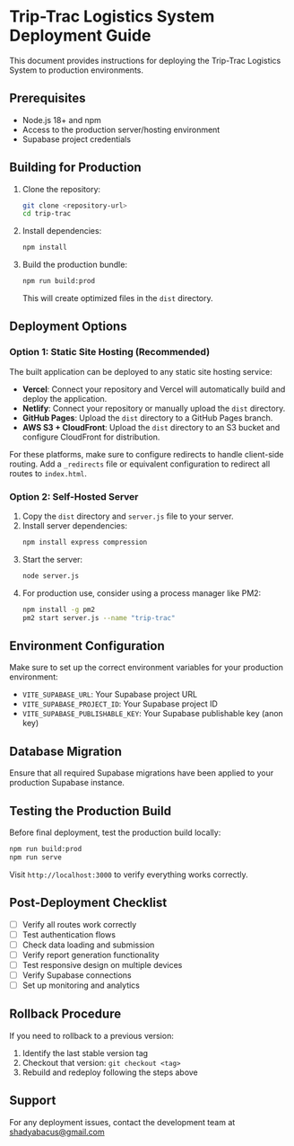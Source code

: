 # Trip-Trac Logistics System Deployment Guide

This document provides instructions for deploying the Trip-Trac Logistics System to production environments.

## Prerequisites

- Node.js 18+ and npm
- Access to the production server/hosting environment
- Supabase project credentials

## Building for Production

1. Clone the repository:
   ```bash
   git clone <repository-url>
   cd trip-trac
   ```

2. Install dependencies:
   ```bash
   npm install
   ```

3. Build the production bundle:
   ```bash
   npm run build:prod
   ```
   This will create optimized files in the `dist` directory.

## Deployment Options

### Option 1: Static Site Hosting (Recommended)

The built application can be deployed to any static site hosting service:

- **Vercel**: Connect your repository and Vercel will automatically build and deploy the application.
- **Netlify**: Connect your repository or manually upload the `dist` directory.
- **GitHub Pages**: Upload the `dist` directory to a GitHub Pages branch.
- **AWS S3 + CloudFront**: Upload the `dist` directory to an S3 bucket and configure CloudFront for distribution.

For these platforms, make sure to configure redirects to handle client-side routing. Add a `_redirects` file or equivalent configuration to redirect all routes to `index.html`.

### Option 2: Self-Hosted Server

1. Copy the `dist` directory and `server.js` file to your server.
2. Install server dependencies:
   ```bash
   npm install express compression
   ```
3. Start the server:
   ```bash
   node server.js
   ```
4. For production use, consider using a process manager like PM2:
   ```bash
   npm install -g pm2
   pm2 start server.js --name "trip-trac"
   ```

## Environment Configuration

Make sure to set up the correct environment variables for your production environment:

- `VITE_SUPABASE_URL`: Your Supabase project URL
- `VITE_SUPABASE_PROJECT_ID`: Your Supabase project ID
- `VITE_SUPABASE_PUBLISHABLE_KEY`: Your Supabase publishable key (anon key)

## Database Migration

Ensure that all required Supabase migrations have been applied to your production Supabase instance.

## Testing the Production Build

Before final deployment, test the production build locally:

```bash
npm run build:prod
npm run serve
```

Visit `http://localhost:3000` to verify everything works correctly.

## Post-Deployment Checklist

- [ ] Verify all routes work correctly
- [ ] Test authentication flows
- [ ] Check data loading and submission
- [ ] Verify report generation functionality
- [ ] Test responsive design on multiple devices
- [ ] Verify Supabase connections
- [ ] Set up monitoring and analytics

## Rollback Procedure

If you need to rollback to a previous version:

1. Identify the last stable version tag
2. Checkout that version: `git checkout <tag>`
3. Rebuild and redeploy following the steps above

## Support

For any deployment issues, contact the development team at shadyabacus@gmail.com
